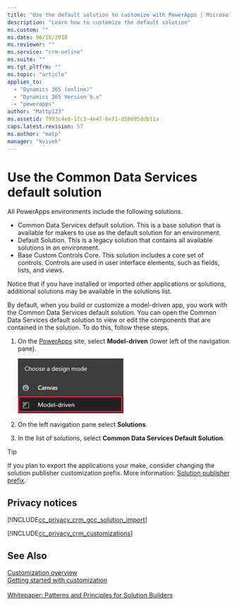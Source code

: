 ```yaml
---
title: "Use the default solution to customize with PowerApps | MicrosoftDocs"
description: "Learn how to customize the default solution"
ms.custom: ""
ms.date: 06/18/2018
ms.reviewer: ""
ms.service: "crm-online"
ms.suite: ""
ms.tgt_pltfrm: ""
ms.topic: "article"
applies_to: 
  - "Dynamics 365 (online)"
  - "Dynamics 365 Version 9.x"
  - "powerapps"
author: "Mattp123"
ms.assetid: f993c4ed-1fc3-4e47-bef1-d38695ddb11a
caps.latest.revision: 57
ms.author: "matp"
manager: "kvivek"
--- 
```


# Use the Common Data Services default solution  

All PowerApps environments include the following solutions.
-	Common Data Services default solution. This is a base solution that is available for makers to use as the default solution for an environment.
-	Default Solution. This is a legacy solution that contains all available solutions in an environment. 
-	Base Custom Controls Core. This solution includes a core set of controls. Controls are used in user interface elements, such as fields, lists, and views. 

Notice that if you have installed or imported other applications or solutions, additional solutions may be available in the solutions list.  

By default,  when you build or customize a model-driven app, you work with the Common Data Services default solution. You can open the Common Data Services default solution to view or edit the components that are contained in the solution. To do this, follow these steps.
 
1.  On the [PowerApps](https://web.powerapps.com) site, select **Model-driven** (lower left of the navigation pane).  

    ![Model-driven design mode](../model-driven-apps/media/model-driven-switch.png)

2. On the left navigation pane select **Solutions**.
3. In the list of solutions, select **Common Data Services Default Solution**.
  
> [!TIP]
>  If you plan to export the applications your make, consider changing the solution publisher customization prefix. More information: [Solution publisher prefix](change-solution-publisher-prefix.md).  
  
<a name="BKMK_PrivacyNotice"></a>   

## Privacy notices  
 [!INCLUDE[cc_privacy_crm_gcc_solution_import](../../includes/cc-privacy-crm-gcc-solution-import.md)]  
  
 [!INCLUDE[cc_privacy_crm_customizations](../../includes/cc-privacy-crm-customizations.md)]  
  
## See Also  
 [Customization overview](overview.md)<br/>
 [Getting started with customization](../model-driven-apps/getting-started-customization.md)  
 <br/>
 [Whitepaper: Patterns and Principles for Solution Builders](http://go.microsoft.com/fwlink/p/?LinkID=533946)
